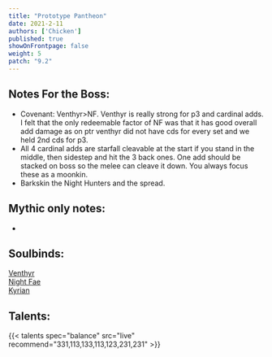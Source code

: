 ```yaml
---
title: "Prototype Pantheon"
date: 2021-2-11
authors: ['Chicken']
published: true
showOnFrontpage: false
weight: 5
patch: "9.2"
---
```



## Notes For the Boss:
- Covenant: Venthyr>NF. Venthyr is really strong for p3 and cardinal adds. I felt that the only redeemable factor of NF was that it has good overall add damage as on ptr venthyr did not have cds for every set and we held 2nd cds for p3.
- All 4 cardinal adds are starfall cleavable at the start if you stand in the middle, then sidestep and hit the 3 back ones. One add should be stacked on boss so the melee can cleave it down. You always focus these as a moonkin.
- Barkskin the Night Hunters and the spread. 
## Mythic only notes:
- 

## Soulbinds:
[Venthyr](https://ptr.wowhead.com/soulbind-calc/venthyr/theotar-the-mad-duke/druid/AwCWb74CBTUgCBU1yggSBTWHCCUy4ggjBTJJCBV2AAg1Mj8I)
<br>[Night Fae](https://ptr.wowhead.com/soulbind-calc/night-fae/niya/druid/AwCW5b4CBTXKCCU1IAgTBTXGCBUy5AglMuIIIhUySQgldgAI)
<br>[Kyrian](https://ptr.wowhead.com/soulbind-calc/kyrian/forgelite-prime-mikanikos/druid/AwaW5ZYBBTXKCBMFNYIIFTLkCCUy4ggiFTJJCDV2AAg)

## Talents:

{{< talents spec="balance" src="live" recommend="331,113,133,113,123,231,231" >}}
